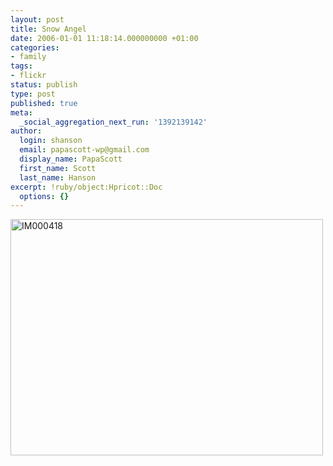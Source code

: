 ```yaml
---
layout: post
title: Snow Angel
date: 2006-01-01 11:18:14.000000000 +01:00
categories:
- family
tags:
- flickr
status: publish
type: post
published: true
meta:
  _social_aggregation_next_run: '1392139142'
author:
  login: shanson
  email: papascott-wp@gmail.com
  display_name: PapaScott
  first_name: Scott
  last_name: Hanson
excerpt: !ruby/object:Hpricot::Doc
  options: {}
---
```

<p><a href="http://www.flickr.com/photos/papascott/80140541/" title="Photo Sharing"><img src="http://static.flickr.com/41/80140541_8c83424fb6.jpg" width="500" height="378" alt="IM000418" /></a></p>
